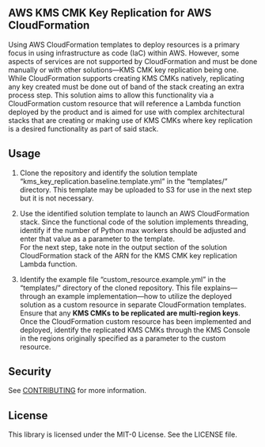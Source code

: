 ## AWS KMS CMK Key Replication for AWS CloudFormation

Using AWS CloudFormation templates to deploy resources is a primary focus in using infrastructure as code (IaC) within AWS.  However, some aspects of services are not supported by CloudFormation and must be done manually or with other solutions—KMS CMK key replication being one.  While CloudFormation supports creating KMS CMKs natively, replicating any key created must be done out of band of the stack creating an extra process step.  This solution aims to allow this functionality via a CloudFormation custom resource that will reference a Lambda function deployed by the product and is aimed for use with complex architectural stacks that are creating or making use of KMS CMKs where key replication is a desired functionality as part of said stack.

## Usage

1. Clone the repository and identify the solution template “kms_key_replication.baseline.template.yml” in the “templates/” directory.  This template may be uploaded to S3 for use in the next step but it is not necessary.

2. Use the identified solution template to launch an AWS CloudFormation stack.  Since the functional code of the solution implements threading, identify if the number of Python max workers should be adjusted and enter that value as a parameter to the template.  
For the next step, take note in the output section of the solution CloudFormation stack of the ARN for the KMS CMK key replication Lambda function.

3. Identify the example file “custom_resource.example.yml” in the “templates/” directory of the cloned repository.  This file explains—through an example implementation—how to utilize the deployed solution as a custom resource in separate CloudFormation templates.  Ensure that any **KMS CMKs to be replicated are multi-region keys**.  
Once the CloudFormation custom resource has been implemented and deployed, identify the replicated KMS CMKs through the KMS Console in the regions originally specified as a parameter to the custom resource.

## Security

See [CONTRIBUTING](CONTRIBUTING.md#security-issue-notifications) for more information.

## License

This library is licensed under the MIT-0 License. See the LICENSE file.

